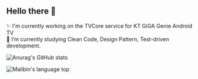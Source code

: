 ## Hello there 👋

✨ I'm currently working on the TVCore service for KT GiGA Genie Android TV</br>
🌱 I’m currently studying Clean Code, Design Pattern, Test-driven development.</br>

![Anurag's GitHub stats](https://github-readme-stats.vercel.app/api?username=namonak&show_icons=true&theme=dracula)

![Malibin's language top](https://github-readme-stats.vercel.app/api/top-langs/?username=namonak&layout=compact&theme=dracula&?exclude_repo=simulation_basic,junior-recruit-scheduler)

<!--
**namonak/namonak** is a ✨ _special_ ✨ repository because its `README.md` (this file) appears on your GitHub profile.

Here are some ideas to get you started:

- 🔭 I’m currently working on ...
- 🌱 I’m currently learning ...
- 👯 I’m looking to collaborate on ...
- 🤔 I’m looking for help with ...
- 💬 Ask me about ...
- 📫 How to reach me: ...
- 😄 Pronouns: ...
- ⚡ Fun fact: ...
-->
